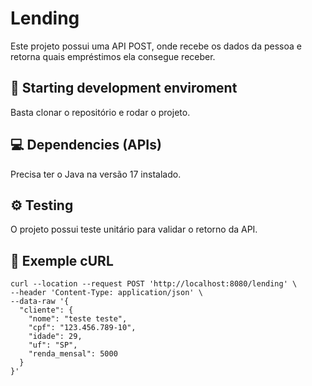 # Lending

Este projeto possui uma API POST, onde recebe os dados da pessoa e retorna quais empréstimos ela consegue receber.

## 🚀 Starting development enviroment

Basta clonar o repositório e rodar o projeto.

## 💻 Dependencies (APIs)

Precisa ter o Java na versão 17 instalado.

## ⚙️ Testing

O projeto possui teste unitário para validar o retorno da API.

## 🔧 Exemple cURL

```
curl --location --request POST 'http://localhost:8080/lending' \
--header 'Content-Type: application/json' \
--data-raw '{
  "cliente": {
    "nome": "teste teste",
    "cpf": "123.456.789-10",
    "idade": 29,
    "uf": "SP",
    "renda_mensal": 5000
  }
}'
```

